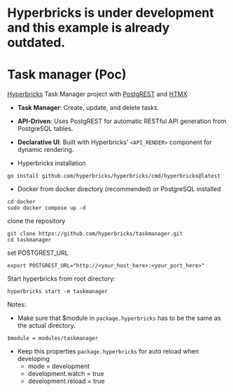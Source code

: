 # Hyperbricks is under development and this example is already outdated.


# Task manager (Poc) 
[Hyperbricks](https://github.com/hyperbricks) Task Manager project with [PostgREST](https://postgrest.org/) and [HTMX](https://htmx.org/)

- **Task Manager**: Create, update, and delete tasks.
- **API-Driven**: Uses PostgREST for automatic RESTful API generation from PostgreSQL tables.
- **Declarative UI**: Built with Hyperbricks' `<API_RENDER>` component for dynamic rendering.


- Hyperbricks installation

```
go install github.com/hyperbricks/hyperbricks/cmd/hyperbricks@latest
```

- Docker from docker directory (recommended) or PostgreSQL installed
```
cd docker
sudo docker compose up -d
```

clone the repository
```
git clone https://github.com/hyperbricks/taskmanager.git
cd taskmanager
```

set POSTGREST_URL
```
export POSTGREST_URL="http://<your_host_here>:<your_port_here>"
```

Start hyperbricks from root directory:
```
hyperbricks start -m taskmanager
```


Notes:

- Make sure that $module in `package.hyperbricks` has to be the same as the actual directory.
```
$module = modules/taskmanager
```

- Keep this properties `package.hyperbricks` for auto reload when developing
    - mode = development 
    - development.watch = true
    - development.reload = true
